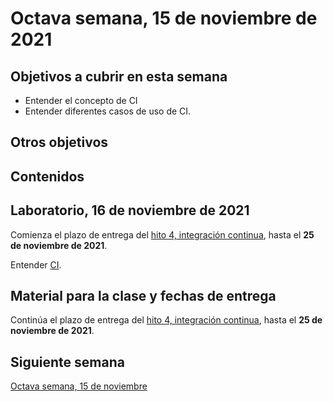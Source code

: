 # Octava semana, 15 de noviembre de 2021

## Objetivos a cubrir en esta semana

* Entender el concepto de CI
* Entender diferentes casos de uso de CI.

## Otros objetivos


## Contenidos


## Laboratorio, 16 de noviembre de 2021

Comienza el plazo de entrega del [hito
4, integración continua](https://jj.github.io/CC/documentos/proyecto/4.CI),
hasta el **25 de noviembre de 2021**.

Entender [CI](https://jj.github.io/IV/preso/CI.html).

## Material para la clase y fechas de entrega

Continúa el plazo de entrega del [hito
4, integración continua](https://jj.github.io/CC/documentos/proyecto/4.CI),
hasta el **25 de noviembre de 2021**.

## Siguiente semana

[Octava semana, 15 de noviembre](09-semana.md)
